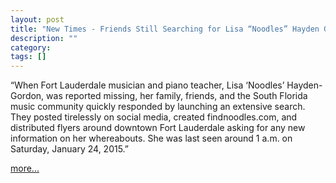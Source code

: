 ```yaml
---
layout: post
title: "New Times - Friends Still Searching for Lisa “Noodles” Hayden Gordon a Month After She Disappeared"
description: ""
category: 
tags: []
---
```



“When Fort Lauderdale musician and piano teacher, Lisa ‘Noodles’ Hayden-Gordon, was reported missing, her family, friends, and the South Florida music community quickly responded by launching an extensive search. They posted tirelessly on social media, created findnoodles.com, and distributed flyers around downtown Fort Lauderdale asking for any new information on her whereabouts. She was last seen around 1 a.m. on Saturday, January 24, 2015.”

[more...][newtimes]

[newtimes]: http://blogs.browardpalmbeach.com/countygrind/2015/02/lisa_noodles_hayden-gordon.php 